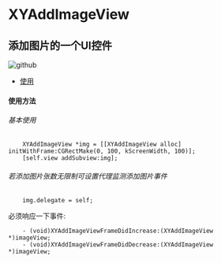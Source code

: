 XYAddImageView
=====================
添加图片的一个UI控件
------------------
![github](http://a3.qpic.cn/psb?/V10dnTrg38EPmY/goTEb3HTXogE.8uEfegLcfA3NAwyS1sk0PM1j0Gwx*M!/b/dHYBAAAAAAAA&bo=PgFLAgAAAAACeCo!&rf=viewer_4)

* [使用](#使用方法)

#### <a id = "使用方法"></a>使用方法
###### 基本使用
        XYAddImageView *img = [[XYAddImageView alloc] initWithFrame:CGRectMake(0, 100, kScreenWidth, 100)];
        [self.view addSubview:img];
###### 若添加图片张数无限制可设置代理监测添加图片事件
        img.delegate = self;
        
  必须响应一下事件:
  
        - (void)XYAddImageViewFrameDidIncrease:(XYAddImageView *)imageView;
        - (void)XYAddImageViewFrameDidDecrease:(XYAddImageView *)imageView;

